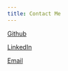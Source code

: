 ```yaml
---
title: Contact Me
---
```


[Github](https://github.com/mattallenn)

[LinkedIn](https://www.linkedin.com/in/matthew-allen-731aa9244/)

[Email](mailto:matthewallen442@gmail.com)

